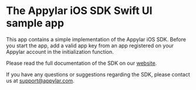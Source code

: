 # The Appylar iOS SDK Swift UI sample app

This app contains a simple implementation of the Appylar iOS SDK. Before you start the app, add a valid app key from an app registered on your Appylar account in the initialization function.

Please read the full documentation of the SDK on our [website](https://www.appylar.com/).

If you have any questions or suggestions regarding the SDK, please contact us at [support@appylar.com](mailto:support@appylar.com).
